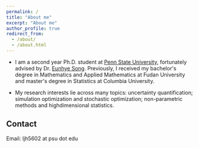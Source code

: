 ```yaml
---
permalink: /
title: "About me"
excerpt: "About me"
author_profile: true
redirect_from: 
  - /about/
  - /about.html
---
```


* I am a second year Ph.D. student at [Penn State University](www.ime.psu.edu), fortunately advised by Dr. [Eunhye Song](https://sites.google.com/view/eunhyesongphd/home). Previously, I received my bachelor's degree in Mathematics and Applied Mathematics at Fudan University and master's degree in Statistics at Columbia University.

* My research interests lie across many topics: uncertainty quantification; simulation optimization and stochastic optimization; non-parametric methods and highdimensional statistics.

## Contact
Email: ljh5602 at psu dot edu
